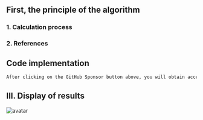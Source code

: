 ##  First, the principle of the algorithm 

###  1. Calculation process 

###  2. References 

##  Code implementation 

 ```python  
After clicking on the GitHub Sponsor button above, you will obtain access permissions to my private code repository ( https://github.com/slowlon/my_code_bar ) to view this blog code. By searching the code number of this blog, you can find the code you need, code number is: 2024020309574554934
 ```  
##  III. Display of results 

![avatar]( 9b8e42edfbbd4c0b92efbec060276a2f.png) 

